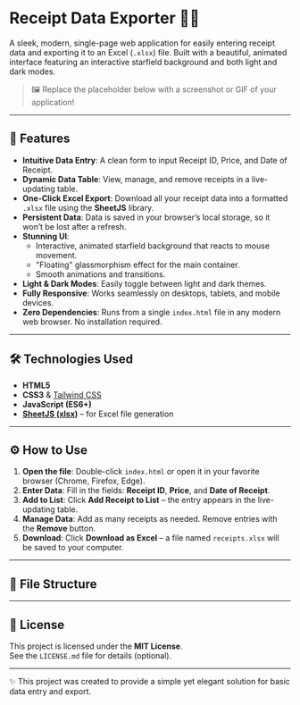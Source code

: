 # Receipt Data Exporter 🧾✨

A sleek, modern, single-page web application for easily entering receipt data and exporting it to an Excel (`.xlsx`) file. Built with a beautiful, animated interface featuring an interactive starfield background and both light and dark modes.

> 🖼️ Replace the placeholder below with a screenshot or GIF of your application!

---

## 🚀 Features

- **Intuitive Data Entry**: A clean form to input Receipt ID, Price, and Date of Receipt.  
- **Dynamic Data Table**: View, manage, and remove receipts in a live-updating table.  
- **One-Click Excel Export**: Download all your receipt data into a formatted `.xlsx` file using the **SheetJS** library.  
- **Persistent Data**: Data is saved in your browser’s local storage, so it won’t be lost after a refresh.  
- **Stunning UI**:
  - Interactive, animated starfield background that reacts to mouse movement.  
  - "Floating" glassmorphism effect for the main container.  
  - Smooth animations and transitions.  
- **Light & Dark Modes**: Easily toggle between light and dark themes.  
- **Fully Responsive**: Works seamlessly on desktops, tablets, and mobile devices.  
- **Zero Dependencies**: Runs from a single `index.html` file in any modern web browser. No installation required.  

---

## 🛠️ Technologies Used

- **HTML5**  
- **CSS3** & [Tailwind CSS](https://tailwindcss.com/)  
- **JavaScript (ES6+)**  
- [**SheetJS (xlsx)**](https://sheetjs.com/) – for Excel file generation  

---

## ⚙️ How to Use

1. **Open the file**: Double-click `index.html` or open it in your favorite browser (Chrome, Firefox, Edge).  
2. **Enter Data**: Fill in the fields: **Receipt ID**, **Price**, and **Date of Receipt**.  
3. **Add to List**: Click **Add Receipt to List** – the entry appears in the live-updating table.  
4. **Manage Data**: Add as many receipts as needed. Remove entries with the **Remove** button.  
5. **Download**: Click **Download as Excel** – a file named `receipts.xlsx` will be saved to your computer.  

---

## 📂 File Structure


---

## 📜 License

This project is licensed under the **MIT License**.  
See the `LICENSE.md` file for details (optional).

---

✨ This project was created to provide a simple yet elegant solution for basic data entry and export.
